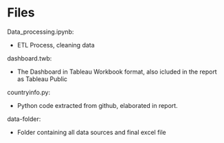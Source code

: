 # Files

Data_processing.ipynb:
- ETL Process, cleaning data

dashboard.twb:
- The Dashboard in Tableau Workbook format, also icluded in the report as Tableau Public

countryinfo.py:
- Python code extracted from github, elaborated in report.

data-folder:
- Folder containing all data sources and final excel file
